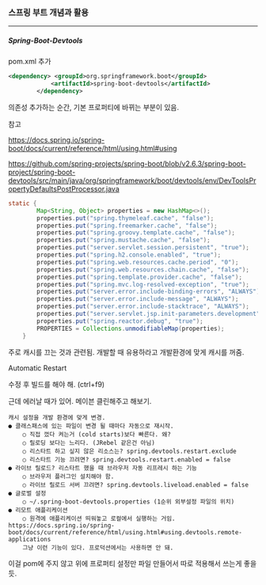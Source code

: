 <h3>스프링 부트 개념과 활용</h3>
<hr/>
<h5>Spring-Boot-Devtools</h5>

pom.xml 추가

```xml
<dependency> <groupId>org.springframework.boot</groupId>
            <artifactId>spring-boot-devtools</artifactId>
        </dependency>
```

의존성 추가하는 순간, 기본 프로퍼티에 바뀌는 부분이 있음.

참고

https://docs.spring.io/spring-boot/docs/current/reference/html/using.html#using

https://github.com/spring-projects/spring-boot/blob/v2.6.3/spring-boot-project/spring-boot-devtools/src/main/java/org/springframework/boot/devtools/env/DevToolsPropertyDefaultsPostProcessor.java

```java
static {
		Map<String, Object> properties = new HashMap<>();
		properties.put("spring.thymeleaf.cache", "false");
		properties.put("spring.freemarker.cache", "false");
		properties.put("spring.groovy.template.cache", "false");
		properties.put("spring.mustache.cache", "false");
		properties.put("server.servlet.session.persistent", "true");
		properties.put("spring.h2.console.enabled", "true");
		properties.put("spring.web.resources.cache.period", "0");
		properties.put("spring.web.resources.chain.cache", "false");
		properties.put("spring.template.provider.cache", "false");
		properties.put("spring.mvc.log-resolved-exception", "true");
		properties.put("server.error.include-binding-errors", "ALWAYS");
		properties.put("server.error.include-message", "ALWAYS");
		properties.put("server.error.include-stacktrace", "ALWAYS");
		properties.put("server.servlet.jsp.init-parameters.development", "true");
		properties.put("spring.reactor.debug", "true");
		PROPERTIES = Collections.unmodifiableMap(properties);
	}
```

주로 캐시를 끄는 것과 관련됨. 개발할 때 유용하라고 개발환경에 맞게 캐시를 꺼줌.

Automatic Restart

수정 후 빌드를 해야 해. (ctrl+f9)

근데 에러날 때가 있어. 메이븐 클린해주고 해보기.

```text
캐시 설정을 개발 환경에 맞게 변경.
● 클래스패스에 있는 파일이 변경 될 때마다 자동으로 재시작.
	○ 직접 껐다 켜는거 (cold starts)보다 빠른다. 왜?
	○ 릴로딩 보다는 느리다. (JRebel 같은건 아님)
	○ 리스타트 하고 싶지 않은 리소스는? spring.devtools.restart.exclude
	○ 리스타트 기능 끄려면? spring.devtools.restart.enabled = false
● 라이브 릴로드? 리스타트 했을 때 브라우저 자동 리프레시 하는 기능
	○ 브라우저 플러그인 설치해야 함.
	○ 라이브 릴로드 서버 끄려면? spring.devtools.liveload.enabled = false
● 글로벌 설정
	○ ~/.spring-boot-devtools.properties (1순위 외부설정 파일의 위치)
● 리모트 애플리케이션
	○ 원격에 애플리케이션 띄워놓고 로컬에서 실행하는 거임. https://docs.spring.io/spring-boot/docs/current/reference/html/using.html#using.devtools.remote-applications
	그냥 이런 기능이 있다. 프로덕션에서는 사용하면 안 돼.
```

이걸 pom에 주지 않고 위에 프로퍼티 설정만 파일 만들어서 따로 적용해서 쓰는게 좋을듯.